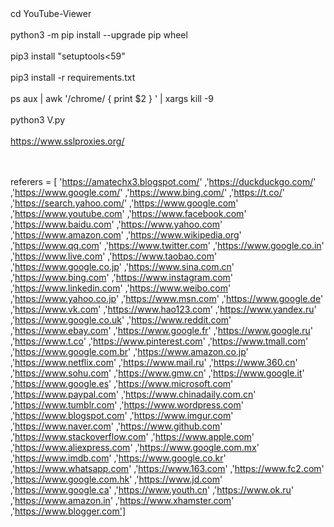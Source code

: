   <Br></Br>
cd YouTube-Viewer
  <Br></Br>
python3 -m pip install --upgrade pip wheel
<Br></Br>
pip3 install "setuptools<59"
  <Br></Br>
pip3 install -r requirements.txt
  <Br></Br>
ps aux | awk '/chrome/ { print $2 } ' | xargs kill -9
  <Br></Br>
python3 V.py
  <Br></Br>
https://www.sslproxies.org/

<Br></Br>
referers = [
'https://amatechx3.blogspot.com/'
,'https://duckduckgo.com/'
,'https://www.google.com/'
,'https://www.bing.com/'
,'https://t.co/'
,'https://search.yahoo.com/'
,'https://www.google.com'
,'https://www.youtube.com'
,'https://www.facebook.com'
,'https://www.baidu.com'
,'https://www.yahoo.com'
,'https://www.amazon.com'
,'https://www.wikipedia.org'
,'https://www.qq.com'
,'https://www.twitter.com'
,'https://www.google.co.in'
,'https://www.live.com'
,'https://www.taobao.com'
,'https://www.google.co.jp'
,'https://www.sina.com.cn'
,'https://www.bing.com'
,'https://www.instagram.com'
,'https://www.linkedin.com'
,'https://www.weibo.com'
,'https://www.yahoo.co.jp'
,'https://www.msn.com'
,'https://www.google.de'
,'https://www.vk.com'
,'https://www.hao123.com'
,'https://www.yandex.ru'
,'https://www.google.co.uk'
,'https://www.reddit.com'
,'https://www.ebay.com'
,'https://www.google.fr'
,'https://www.google.ru'
,'https://www.t.co'
,'https://www.pinterest.com'
,'https://www.tmall.com'
,'https://www.google.com.br'
,'https://www.amazon.co.jp'
,'https://www.netflix.com'
,'https://www.mail.ru'
,'https://www.360.cn'
,'https://www.sohu.com'
,'https://www.gmw.cn'
,'https://www.google.it'
,'https://www.google.es'
,'https://www.microsoft.com'
,'https://www.paypal.com'
,'https://www.chinadaily.com.cn'
,'https://www.tumblr.com'
,'https://www.wordpress.com'
,'https://www.blogspot.com'
,'https://www.imgur.com'
,'https://www.naver.com'
,'https://www.github.com'
,'https://www.stackoverflow.com'
,'https://www.apple.com'
,'https://www.aliexpress.com'
,'https://www.google.com.mx'
,'https://www.imdb.com'
,'https://www.google.co.kr'
,'https://www.whatsapp.com'
,'https://www.163.com'
,'https://www.fc2.com'
,'https://www.google.com.hk'
,'https://www.jd.com'
,'https://www.google.ca'
,'https://www.youth.cn'
,'https://www.ok.ru'
,'https://www.amazon.in'
,'https://www.xhamster.com'
,'https://www.blogger.com']

